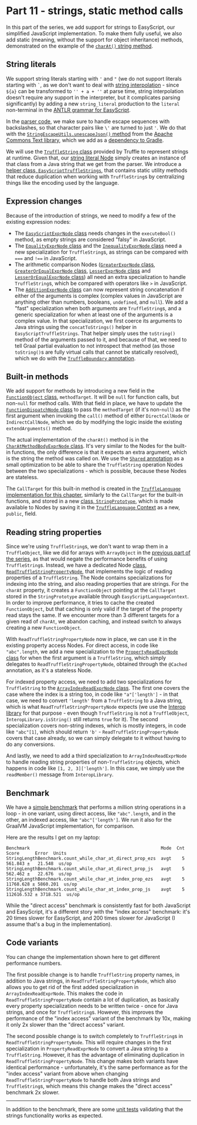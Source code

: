 # Part 11 - strings, static method calls

In this part of the series,
we add support for strings to EasyScript,
our simplified JavaScript implementation.
To make them fully useful, we also add static
(meaning, without the support for object inheritance)
methods, demonstrated on the example of the
[`charAt()` string method](https://developer.mozilla.org/en-US/docs/Web/JavaScript/Reference/Global_Objects/String/charAt).

## String literals

We support string literals starting with `'` and `"`
(we do not support literals starting with `` ` ``,
as we don't want to deal with [string interpolation](https://developer.mozilla.org/en-US/docs/Web/JavaScript/Reference/Template_literals#syntax) -
since `${a}` can be transformed to `'' + a + ''` at parse time,
string interpolation doesn't require any support in the interpreter,
but it complicates parsing significantly)
by adding a new `string_literal` production to the `literal` non-terminal in the
[ANTLR grammar for EasyScript](src/main/antlr/com/endoflineblog/truffle/part_11/parsing/antlr/EasyScript.g4).

In the [parser code](src/main/java/com/endoflineblog/truffle/part_11/parsing/EasyScriptTruffleParser.java),
we make sure to handle escape sequences with backslashes,
so that character pairs like `\'` are turned to just `'`.
We do that with the [`StringEscapeUtils.unescapeJson()` method](https://commons.apache.org/proper/commons-text/apidocs/org/apache/commons/text/StringEscapeUtils.html#unescapeJson-java.lang.String-)
from the [Apache Commons Text library](https://commons.apache.org/proper/commons-text),
which we add as a [dependency to Gradle](build.gradle).

We will use the [`TruffleString` class](https://www.graalvm.org/latest/graalvm-as-a-platform/language-implementation-framework/TruffleStrings)
provided by Truffle to represent strings at runtime.
Given that, our [string literal Node](src/main/java/com/endoflineblog/truffle/part_11/nodes/exprs/literals/StringLiteralExprNode.java)
simply creates an instance of that class from a Java string that we get from the parser.
We introduce a [helper class, `EasyScriptTruffleStrings`](src/main/java/com/endoflineblog/truffle/part_11/runtime/EasyScriptTruffleStrings.java),
that contains static utility methods that reduce duplication when working with `TruffleString`s
by centralizing things like the encoding used by the language.

## Expression changes

Because of the introduction of strings,
we need to modify a few of the existing expression nodes:

* The [`EasyScriptExprNode` class](src/main/java/com/endoflineblog/truffle/part_11/nodes/exprs/EasyScriptExprNode.java)
  needs changes in the `executeBool()` method,
  as empty strings are considered "falsy" in JavaScript.
* The [`EqualityExprNode` class](src/main/java/com/endoflineblog/truffle/part_11/nodes/exprs/comparisons/EqualityExprNode.java)
  and the [`InequalityExprNode` class](src/main/java/com/endoflineblog/truffle/part_11/nodes/exprs/comparisons/InequalityExprNode.java)
  need a new specialization for `TruffleString`s,
  as strings can be compared with `===` and `!==` in JavaScript.
* The arithmetic comparison Nodes
  ([`GreaterExprNode` class](src/main/java/com/endoflineblog/truffle/part_11/nodes/exprs/comparisons/GreaterExprNode.java),
  [`GreaterOrEqualExprNode` class](src/main/java/com/endoflineblog/truffle/part_11/nodes/exprs/comparisons/GreaterOrEqualExprNode.java),
  [`LesserExprNode` class](src/main/java/com/endoflineblog/truffle/part_11/nodes/exprs/comparisons/LesserExprNode.java)
  and [`LesserOrEqualExprNode` class](src/main/java/com/endoflineblog/truffle/part_11/nodes/exprs/comparisons/LesserOrEqualExprNode.java))
  all need an extra specialization to handle `TruffleString`s,
  which be compared with operators like `>` in JavaScript.
* The [`AdditionExprNode` class](src/main/java/com/endoflineblog/truffle/part_11/nodes/exprs/arithmetic/AdditionExprNode.java)
  can now represent string concatenation if either of the arguments is complex
  (complex values in JavaScript are anything other than numbers, booleans, `undefined`, and `null`).
  We add a "fast" specialization when both arguments are `TruffleString`s,
  and a generic specialization for when at least one of the arguments is a complex value. 
  In that specialization, we first coerce its arguments to Java strings using the
  `concatToStrings()` helper in `EasyScriptTruffleStrings`.
  That helper simply uses the `toString()` method of the arguments passed to it,
  and because of that, we need to tell Graal partial evaluation to not introspect that method
  (as those `toString()`s are fully virtual calls that cannot be statically resolved),
  which we do with the [`TruffleBoundary` annotation](https://www.graalvm.org/truffle/javadoc/com/oracle/truffle/api/CompilerDirectives.TruffleBoundary.html).

## Built-in methods

We add support for methods by introducing a new field in the
[`FunctionObject` class](src/main/java/com/endoflineblog/truffle/part_11/runtime/FunctionObject.java),
`methodTarget`. It will be `null` for function calls,
but non-`null` for method calls.
With that field in place, we have to update the
[`FunctionDispatchNode` class](src/main/java/com/endoflineblog/truffle/part_11/nodes/exprs/functions/FunctionDispatchNode.java)
to pass the `methodTarget` (if it's non-`null`)
as the first argument when invoking the `call()`
method of either `DirectCallNode` or `IndirectCallNode`,
which we do by modifying the logic inside the existing `extendArguments()` method.

The actual implementation of the `charAt()` method is in the
[`CharAtMethodBodyExprNode` class](src/main/java/com/endoflineblog/truffle/part_11/nodes/exprs/functions/built_in/methods/CharAtMethodBodyExprNode.java).
It's very similar to the Nodes for the built-in functions,
the only difference is that it expects an extra argument,
which is the string the method was called on.
We use the [`Shared` annotation](https://www.graalvm.org/truffle/javadoc/com/oracle/truffle/api/dsl/Cached.Shared.html)
as a small optimization to be able to share the `TruffleString`
operation Nodes between the two specializations -
which is possible, because these Nodes are stateless.

The `CallTarget` for this built-in method is created in the
[`TruffleLanguage` implementation for this chapter](src/main/java/com/endoflineblog/truffle/part_11/EasyScriptTruffleLanguage.java),
similarly to the `CallTarget` for the built-in functions,
and stored in a new [class, `StringPrototype`](src/main/java/com/endoflineblog/truffle/part_11/runtime/StringPrototype.java),
which is made available to Nodes by saving it in the
[`TruffleLanguage` Context](src/main/java/com/endoflineblog/truffle/part_11/EasyScriptLanguageContext.java)
as a new, `public`, field.

## Reading string properties

Since we're using `TruffleString`s,
we don't want to wrap them in a `TruffleObject`,
like we did for arrays with `ArrayObject` in the
[previous part of the series](../part-10),
as that would negate the performance benefits of using `TruffleString`s.
Instead, we have a dedicated Node
[class, `ReadTruffleStringPropertyNode`](src/main/java/com/endoflineblog/truffle/part_11/nodes/exprs/strings/ReadTruffleStringPropertyNode.java),
that implements the logic of reading properties of a `TruffleString`.
The Node contains specializations for indexing into the string,
and also reading properties that are strings.
For the `charAt` property, it creates a `FunctionObject`
pointing at the `CallTarget` stored in the `StringPrototype`
available through `EasyScriptLanguageContext`.
In order to improve performance, it tries to cache the created `FunctionObject`,
but that caching is only valid if the target of the property read stays the same.
If we encounter more than 3 different targets for a given read of `charAt`,
we abandon caching, and instead switch to always creating a new `FunctionObject`.

With `ReadTruffleStringPropertyNode` now in place,
we can use it in the existing property access Nodes.
For direct access, in code like `"abc".length`,
we add a new specialization to the
[`PropertyReadExprNode` class](src/main/java/com/endoflineblog/truffle/part_11/nodes/exprs/properties/PropertyReadExprNode.java)
for when the first argument is a `TruffleString`,
which simply delegates to `ReadTruffleStringPropertyNode`,
obtained through the `@Cached` annotation,
as it's a stateless Node.

For indexed property access,
we need to add two specializations for `TruffleString` to the
[`ArrayIndexReadExprNode` class](src/main/java/com/endoflineblog/truffle/part_11/nodes/exprs/arrays/ArrayIndexReadExprNode.java).
The first one covers the case where the index is a string too,
in code like `"a"['length']` - in that case,
we need to convert `'length'` from a `TruffleString` to a Java string,
which is what `ReadTruffleStringPropertyNode` expects
(we use the [Interop library](https://www.graalvm.org/truffle/javadoc/com/oracle/truffle/api/interop/InteropLibrary.html)
for that purpose - even though `TruffleString` is not a `TruffleObject`,
`InteropLibrary.isString()` still returns `true` for it).
The second specialization covers non-string indexes,
which is mostly integers, in code like `"abc"[1]`,
which should return `'b'` - `ReadTruffleStringPropertyNode` covers that case already,
so we can simply delegate to it without having to do any conversions.

And lastly, we need to add a third specialization to `ArrayIndexReadExprNode`
to handle reading string properties of non-`TruffleString` objects,
which happens in code like `[1, 2, 3]['length']`.
In this case, we simply use the `readMember()` message from `InteropLibrary`.

## Benchmark

We have a [simple benchmark](src/jmh/java/com/endoflineblog/truffle/part_11/StringLengthBenchmark.java)
that performs a million string operations in a loop -
in one variant, using direct access, like `"abc".length`,
and in the other, an indexed access, like `"abc"['length']`.
We run it also for the GraalVM JavaScript implementation, for comparison.

Here are the results I get on my laptop:

```
Benchmark                                                  Mode  Cnt       Score      Error  Units
StringLengthBenchmark.count_while_char_at_direct_prop_ezs  avgt    5     561.843 ±   21.548  us/op
StringLengthBenchmark.count_while_char_at_direct_prop_js   avgt    5     562.462 ±   22.676  us/op
StringLengthBenchmark.count_while_char_at_index_prop_ezs   avgt    5   11768.628 ± 5860.201  us/op
StringLengthBenchmark.count_while_char_at_index_prop_js    avgt    5  112616.532 ± 3718.521  us/op
```

While the "direct access" benchmark is consistently fast for both JavaScript and EasyScript,
it's a different story with the "index access" benchmark:
it's 20 times slower for EasyScript, and 200 times slower for JavaScript
(I assume that's a bug in the implementation).

## Code variants

You can change the implementation shown here to get different performance numbers.

The first possible change is to handle `TruffleString` property names,
in addition to Java strings, in `ReadTruffleStringPropertyNode`,
which also allows you to get rid of the first added specialization in `ArrayIndexReadExprNode`.
This makes the code in `ReadTruffleStringPropertyNode`
contain a lot of duplication, as basically every property specialization needs to be written twice -
once for Java strings, and once for `TruffleString`s.
However, this improves the performance of the "index access" variant of the benchmark by 10x,
making it only 2x slower than the "direct access" variant.

The second possible change is to switch completely to `TruffleString`s in `ReadTruffleStringPropertyNode`.
This will require changes in the first specialization in `PropertyReadExprNode`
to convert a Java string to a `TruffleString`.
However, it has the advantage of eliminating duplication in `ReadTruffleStringPropertyNode`.
This change makes both variants have identical performance -
unfortunately, it's the same performance as for the "index access"
variant from above when changing `ReadTruffleStringPropertyNode`
to handle both Java strings and `TruffleString`s,
which means this change makes the "direct access" benchmark 2x slower.

---

In addition to the benchmark, there are some
[unit tests](src/test/java/com/endoflineblog/truffle/part_11/StringsTest.java)
validating that the strings functionality works as expected.
